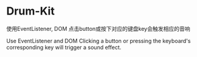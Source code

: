 # Drum-Kit
使用EventListener, DOM
点击button或按下对应的键盘key会触发相应的音响

Use EventListener and DOM
Clicking a button or pressing the keyboard's corresponding key will trigger a sound effect.
